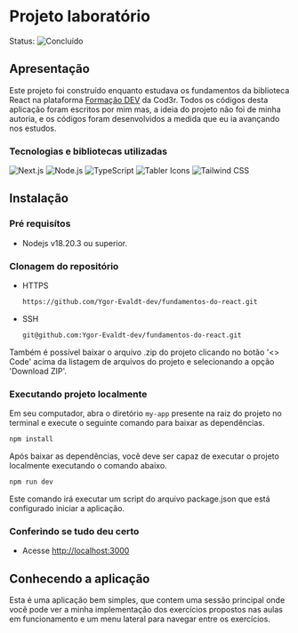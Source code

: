 # Projeto laboratório
Status: ![Concluído](https://img.shields.io/badge/status-concluído-brightgreen)

## Apresentação
Este projeto foi construído enquanto estudava os fundamentos da biblioteca React na plataforma [Formação DEV](https://www.formacao.dev/) da Cod3r.
Todos os códigos desta aplicação foram escritos por mim mas, a ideia do projeto não foi de minha autoria, e os códigos foram desenvolvidos a medida que eu ia avançando nos estudos.

### Tecnologias e bibliotecas utilizadas
![Next.js](https://img.shields.io/badge/Next.js-000000?style=flat&logo=next.js&logoColor=white)
![Node.js](https://img.shields.io/badge/Node.js-339933?style=flat&logo=node.js&logoColor=white)
![TypeScript](https://img.shields.io/badge/TypeScript-3178C6?style=flat&logo=typescript&logoColor=white)
![Tabler Icons](https://img.shields.io/badge/Tabler%20Icons-0078D4?style=flat&logo=tabler-icons&logoColor=white)
![Tailwind CSS](https://img.shields.io/badge/Tailwind%20CSS-38B2AC?style=flat&logo=tailwind-css&logoColor=white)

## Instalação

### Pré requisítos
- Nodejs v18.20.3 ou superior.

### Clonagem do repositório
- HTTPS
    ```bash
    https://github.com/Ygor-Evaldt-dev/fundamentos-do-react.git
    ```
- SSH
    ```bash
    git@github.com:Ygor-Evaldt-dev/fundamentos-do-react.git
    ```
Também é possível baixar o arquivo .zip do projeto clicando no botão '<> Code' acima da listagem de arquivos do projeto e selecionando a opção 'Download ZIP'.

### Executando projeto localmente
Em seu computador, abra o diretório `my-app` presente na raiz do projeto no terminal e execute o seguinte comando para baixar as dependências.
```bash
npm install
```

Após baixar as dependências, você deve ser capaz de executar o projeto localmente executando o comando abaixo.
```bash
npm run dev
```
Este comando irá executar um script do arquivo package.json que está configurado iniciar a aplicação. <br>

### Conferindo se tudo deu certo
- Acesse [http://localhost:3000](http://localhost:3000)

## Conhecendo a aplicação
Esta é uma aplicação bem simples, que contem uma sessão principal onde você pode ver a minha implementação dos exercícios propostos nas aulas em funcionamento e um menu lateral para navegar entre os exercícios.

